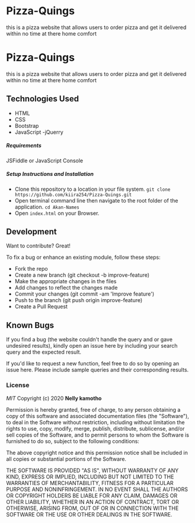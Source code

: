 # Pizza-Quings
this is a pizza website that allows users to order pizza and get it delivered within no time at there home comfort
# Pizza-Quings
this is a pizza website that allows users to order pizza and get it delivered within no time at there home comfort
## Technologies Used

- HTML 
- CSS 
- Bootstrap
- JavaScript
-jQuerry

##### Requirements

JSFiddle or JavaScript Console

##### Setup Instructions and Installation

- Clone this repository to a location in your file system. `git clone https://github.com/kiira254/Pizza-Quings.git`
- Open terminal command line then navigate to the root folder of the application. `cd Akan-Names`
- Open `index.html` on your Browser.
## Development

Want to contribute? Great!

To fix a bug or enhance an existing module, follow these steps:
- Fork the repo
- Create a new branch (git checkout -b improve-feature)
- Make the appropriate changes in the files
- Add changes to reflect the changes made
- Commit your changes (git commit -am 'Improve feature')
- Push to the branch (git push origin improve-feature)
- Create a Pull Request


## Known Bugs

If you find a bug (the website couldn't handle the query and or gave undesired results), kindly open an issue here by including your search query and the expected result.

If you'd like to request a new function, feel free to do so by opening an issue here. Please include sample queries and their corresponding results.

### License

*MIT*
Copyright (c) 2020 **Nelly kamotho**

Permission is hereby granted, free of charge, to any person obtaining a copy of this software and associated documentation files (the "Software"), to deal in the Software without restriction, including without limitation the rights to use, copy, modify, merge, publish, distribute, sublicense, and/or sell copies of the Software, and to permit persons to whom the Software is furnished to do so, subject to the following conditions:

The above copyright notice and this permission notice shall be included in all copies or substantial portions of the Software.

THE SOFTWARE IS PROVIDED "AS IS", WITHOUT WARRANTY OF ANY KIND, EXPRESS OR IMPLIED, INCLUDING BUT NOT LIMITED TO THE WARRANTIES OF MERCHANTABILITY, FITNESS FOR A PARTICULAR PURPOSE AND NONINFRINGEMENT. IN NO EVENT SHALL THE AUTHORS OR COPYRIGHT HOLDERS BE LIABLE FOR ANY CLAIM, DAMAGES OR OTHER LIABILITY, WHETHER IN AN ACTION OF CONTRACT, TORT OR OTHERWISE, ARISING FROM, OUT OF OR IN CONNECTION WITH THE SOFTWARE OR THE USE OR OTHER DEALINGS IN THE SOFTWARE.
